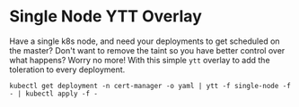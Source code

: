 # Single Node YTT Overlay

Have a single k8s node, and need your deployments to get scheduled on the master?  Don't want to remove the taint so you have better control over what happens?  Worry no more!  With this simple `ytt` overlay to add the toleration to every deployment.

```shell
kubectl get deployment -n cert-manager -o yaml | ytt -f single-node -f - | kubectl apply -f -
```
